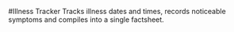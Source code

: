 #Illness Tracker
Tracks illness dates and times, records noticeable symptoms and compiles into a single factsheet.
